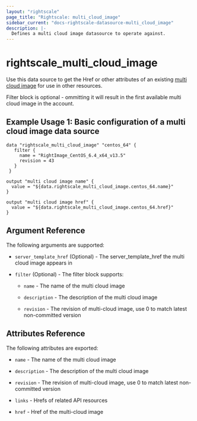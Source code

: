 ```yaml
---
layout: "rightscale"
page_title: "Rightscale: multi_cloud_image"
sidebar_current: "docs-rightscale-datasource-multi_cloud_image"
description: |-
  Defines a multi cloud image datasource to operate against.
---
```


# rightscale_multi_cloud_image

Use this data source to get the Href or other attributes of an existing [multi cloud image](http://docs.rightscale.com/cm/dashboard/design/multicloud_images/) for use in other resources.

Filter block is optional - ommitting it will result in the first available multi cloud image in the account.

## Example Usage 1: Basic configuration of a multi cloud image data source

```hcl
data "rightscale_multi_cloud_image" "centos_64" {
   filter {
     name = "RightImage_CentOS_6.4_x64_v13.5"
     revision = 43
   }
 }

output "multi cloud image name" {
  value = "${data.rightscale_multi_cloud_image.centos_64.name}"
}

output "multi cloud image href" {
  value = "${data.rightscale_multi_cloud_image.centos_64.href}"
}
```

## Argument Reference

The following arguments are supported:

* `server_template_href` (Optional) - The server_template_href the multi cloud image appears in

* `filter` (Optional) - The filter block supports:

  * `name` - The name of the multi cloud image

  * `description` - The description of the multi cloud image

  * `revision` - The revision of multi-cloud image, use 0 to match latest non-committed version


## Attributes Reference

The following attributes are exported:

* `name` - The name of the multi cloud image

* `description` - The description of the multi cloud image

* `revision` - The revision of multi-cloud image, use 0 to match latest non-committed version

* `links` - Hrefs of related API resources

* `href` - Href of the multi-cloud image